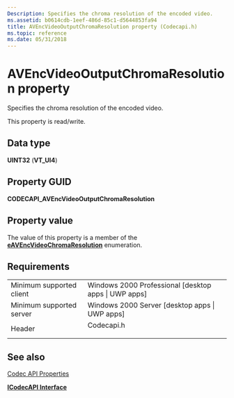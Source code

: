 ```yaml
---
Description: Specifies the chroma resolution of the encoded video.
ms.assetid: b0614cdb-1eef-486d-85c1-d5644853fa94
title: AVEncVideoOutputChromaResolution property (Codecapi.h)
ms.topic: reference
ms.date: 05/31/2018
---
```


# AVEncVideoOutputChromaResolution property

Specifies the chroma resolution of the encoded video.

This property is read/write.

## Data type

**UINT32** (**VT\_UI4**)

## Property GUID

**CODECAPI\_AVEncVideoOutputChromaResolution**

## Property value

The value of this property is a member of the [**eAVEncVideoChromaResolution**](https://msdn.microsoft.com/library/Dd319429(v=VS.85).aspx) enumeration.

## Requirements



|                                     |                                                                                       |
|-------------------------------------|---------------------------------------------------------------------------------------|
| Minimum supported client<br/> | Windows 2000 Professional \[desktop apps \| UWP apps\]<br/>                     |
| Minimum supported server<br/> | Windows 2000 Server \[desktop apps \| UWP apps\]<br/>                           |
| Header<br/>                   | <dl> <dt>Codecapi.h</dt> </dl> |



## See also

<dl> <dt>

[Codec API Properties](codec-api-properties.md)
</dt> <dt>

[**ICodecAPI Interface**](/windows/desktop/api/Strmif/nn-strmif-icodecapi)
</dt> </dl>

 

 




